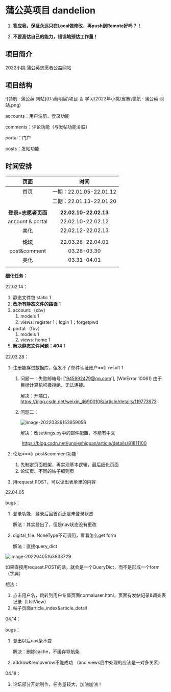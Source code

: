 # 蒲公英项目 dandelion 



1. **答应我，保证永远只在Local做修改，再push到Remote好吗？！**

2. **不要高估自己的能力，错误地预估工作量！**





## 项目简介

2022小挑 蒲公英志愿者公益网站



## 项目结构

![领航 · 蒲公英 网站](D:\蔡明宸\项目 ＆ 学习\2022年小挑\省赛\领航 · 蒲公英 网站.png)

accounts：用户注册、登录功能

comments：评论功能（与发帖功能关联）

portal：门户

posts：发帖功能



## 时间安排

|      页面       |      时间       |
| :-------------: | :-------------: |
|      首页       |  一期：22.01.05-22.01.12 |
|                 |  二期：22.01.13-22.01.20|
|                  |          |
| **登录+志愿者页面** | **22.02.10-22.02.13** |
| account & portal | 22.02.10-22.02.12 |
| 美化 | 22.02.12-22.02.13 |
|                 |                 |
| **论坛** | 22.03.28-22.04.01 |
| post&comment | 03.28-03.30 |
| 美化 | 03.31-04.01 |
|                     |                         |



**细化任务：**

22.02.14：

1. 静态文件包 static 1
2. **改所有静态文件的路径** 1
3. account:（cbv）
   1. models 1
   2. views: register 1；login 1；forgetpwd
4. portal:（fbv）
   1. models 1
   2. views: home 1
5. **解决静态文件问题：404**  1



22.03.28：

1. 注册能存进数据库，但发不了邮件认证账户==》result    *1*
   1. 问题一：失败邮箱号: ['945992479@qq.com'], [WinError 10061] 由于目标计算机积极拒绝，无法连接。

      解决：开端口，https://blog.csdn.net/weixin_46900108/article/details/119773973

   2. 问题二：

      ![image-20220329153659056](C:\Users\94599\AppData\Roaming\Typora\typora-user-images\image-20220329153659056.png)

      解决：改settings.py中的邮件配置，不能有中文

      ​			https://blog.csdn.net/junxieshiguan/article/details/81811100

2. 论坛===》post&comment功能

   1. 先制定页面框架，再实现基本逻辑，最后细化页面
   2. 论坛页、不同的帖子细则页
   
3. 用request.POST，可以读出表单里的内容



22.04.05

bugs：

1. 登录功能，登录后回首页还是未登录状态

   解法：其实登出了，但是nav状态没有更改

2. digital_file: NoneType不可调用，看看怎么get form 

   解法：直接query_dict

![image-20220405163833729](C:\Users\94599\AppData\Roaming\Typora\typora-user-images\image-20220405163833729.png)

如果直接用request.POST的话，就会是一个QueryDict，而不是形成一个form（字典）



想法：

1. 点击用户名，跳转到用户专属页面normaluser.html，页面有发帖记录&调查表记录（LIstView）
2. 帖子页面article_index&article_detail



04.14：

bugs：

1. 登出以后nav条不变

   解决：删除cache，不缓存导航条

2. addrow&removerow不能成功 （and views层中处理的应该是一对多关系）



04.18：

1. 论坛部分开始制作，任务量较大，加油加油！
